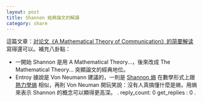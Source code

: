 ```yaml
---
layout: post
title: Shannon 經典論文的解讀
category: share
---
```

這篇文章：[对论文《A Mathematical Theory of Communication》的简要解读](http://blog.codinglabs.org/articles/simple-explain-of-amtoc.html) 寫得還可以。補充八卦點：
 + 一開始 Shannon 是用 A Mathematical Theory...，後來改成 The Mathematical Theory... 突顯論文的經典地位。
 + Entroy 據說是 Von Neumann 建議的，一則是 [Shannon 熵](https://zh.wikipedia.org/wiki/%E7%86%B5_%28%E4%BF%A1%E6%81%AF%E8%AE%BA%29) 在數學形式上跟 [熱力學熵](https://zh.wikipedia.org/wiki/%E7%86%B5) 相似，再則 Von Neuman 開玩笑說：沒有人真搞懂什麼是熵，用熵來表示 Shannon 的概念可以顯得更高深。
.
reply_count: 0
get_replies : 0
.
